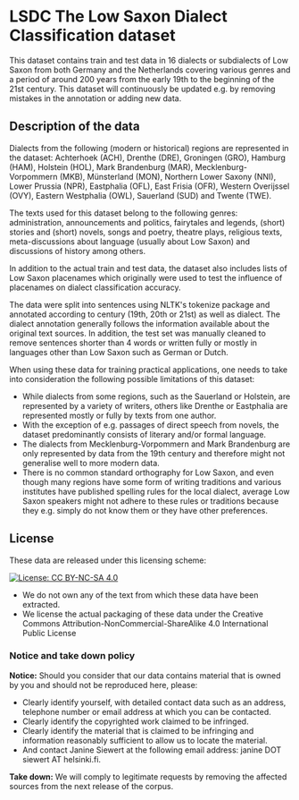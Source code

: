 # LSDC The Low Saxon Dialect Classification dataset

This dataset contains train and test data in 16 dialects or subdialects of Low Saxon from both Germany and the Netherlands covering various genres and a period of around 200 years from the early 19th to the beginning of the 21st century. This dataset will continuously be updated e.g. by removing mistakes in the annotation or adding new data. 

## Description of the data 

Dialects from the following (modern or historical) regions are represented in the dataset: Achterhoek (ACH), Drenthe (DRE), Groningen (GRO), Hamburg (HAM), Holstein (HOL), Mark Brandenburg (MAR), Mecklenburg-Vorpommern (MKB), Münsterland (MON), Northern Lower Saxony (NNI), Lower Prussia (NPR), Eastphalia (OFL), East Frisia (OFR), Western Overijssel (OVY), Eastern Westphalia (OWL), Sauerland (SUD) and Twente (TWE).

The texts used for this dataset belong to the following genres: administration, announcements and politics, fairytales and legends, (short) stories and (short) novels, songs and poetry, theatre plays, religious texts, meta-discussions about language (usually about Low Saxon) and discussions of history among others.

In addition to the actual train and test data, the dataset also includes lists of Low Saxon placenames which originally were used to test the influence of placenames on dialect classification accuracy. 

The data were split into sentences using NLTK's tokenize package and annotated according to century (19th, 20th or 21st) as well as dialect. The dialect annotation generally follows the information available about the original text sources. In addition, the test set was manually cleaned to remove sentences shorter than 4 words or written fully or mostly in languages other than Low Saxon such as German or Dutch. 

When using these data for training practical applications, one needs to take into consideration the following possible limitations of this dataset:
- While dialects from some regions, such as the Sauerland or Holstein, are represented by a variety of writers, others like Drenthe or Eastphalia are represented mostly or fully by texts from one author. 
- With the exception of e.g. passages of direct speech from novels, the dataset predominantly consists of literary and/or formal language. 
- The dialects from Mecklenburg-Vorpommern and Mark Brandenburg are only represented by data from the 19th century and therefore might not generalise well to more modern data. 
- There is no common standard orthography for Low Saxon, and even though many regions have some form of writing traditions and various institutes have published spelling rules for the local dialect, average Low Saxon speakers might not adhere to these rules or traditions because they e.g. simply do not know them or they have other preferences. 

## License

These data are released under this licensing scheme:

[![License: CC BY-NC-SA 4.0](https://licensebuttons.net/l/by-nc-sa/4.0/80x15.png)](https://creativecommons.org/licenses/by-nc-sa/4.0/)

- We do not own any of the text from which these data have been extracted.
- We license the actual packaging of these data under the Creative Commons Attribution-NonCommercial-ShareAlike 4.0 International Public License

### Notice and take down policy

**Notice:** Should you consider that our data contains material that is owned by you and should not be reproduced here, please:

- Clearly identify yourself, with detailed contact data such as an address, telephone number or email address at which you can be contacted.
- Clearly identify the copyrighted work claimed to be infringed.
- Clearly identify the material that is claimed to be infringing and information reasonably sufficient to allow us to locate the material.
- And contact Janine Siewert at the following email address: janine DOT siewert AT helsinki.fi.

**Take down:** We will comply to legitimate requests by removing the affected sources from the next release of the corpus.
